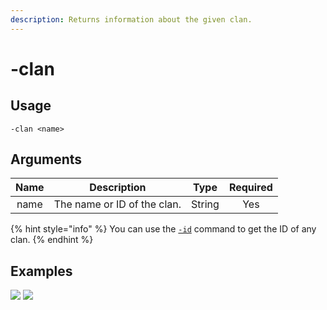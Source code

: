 ```yaml
---
description: Returns information about the given clan.
---
```


# -clan

## Usage

```
-clan <name>
```

## Arguments

| Name | Description                 | Type   | Required |
| :--: | :-------------------------: | :----: | :------: |
| name | The name or ID of the clan. | String | Yes      |

{% hint style="info" %}
You can use the [`-id`](./id.md) command to get the ID of any clan.
{% endhint %}

## Examples

![](https://user-images.githubusercontent.com/111157596/229905324-206236fb-84bf-4c59-80d8-d6c61dccb0e7.png)
![](https://user-images.githubusercontent.com/111157596/262069321-6a01b945-bb17-47c0-bbf8-ff9dea2e9582.png)